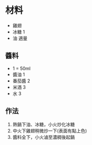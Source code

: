 # 材料

- 雞翅
- 冰糖 1
- 油 適量

## 醬料

- 1 = 50ml
- 醬油 1
- 番茄醬 2
- 米酒 3
- 水 3

## 作法

1. 熱鍋下油、冰糖，小火炒化冰糖
2. 中火下雞翅稍微炒一下(表面有點上色)
3. 醬料全下，小火滷至濃稠後起鍋
